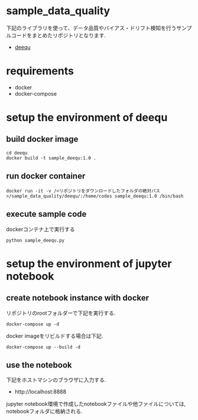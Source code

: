 # sample_data_quality

下記のライブラリを使って、データ品質やバイアス・ドリフト検知を行うサンプルコードをまとめたリポジトリとなります.

* [deequ](https://github.com/awslabs/python-deequ)


# requirements

* docker
* docker-compose

# setup the environment of deequ

## build docker image

```
cd deequ
docker build -t sample_deequ:1.0 .
```

## run docker container

```
docker run -it -v /<リポジトリをダウンロードしたフォルダの絶対パス>/sample_data_quality/deequ/:/home/codes sample_deequ:1.0 /bin/bash
```

## execute sample code

dockerコンテナ上で実行する

```
python sample_deequ.py
```

# setup the environment of jupyter notebook

## create notebook instance with docker

リポジトリのrootフォルダーで下記を実行する.

```
docker-compose up -d
```

docker imageをリビルドする場合は下記.

```
docker-compose up --build -d
```

## use the notebook

下記をホストマシンのブラウザに入力する.

* http://localhost:8888

jupyter notebook環境で作成したnotebookファイルや他ファイルについては, notebookフォルダに格納される.
